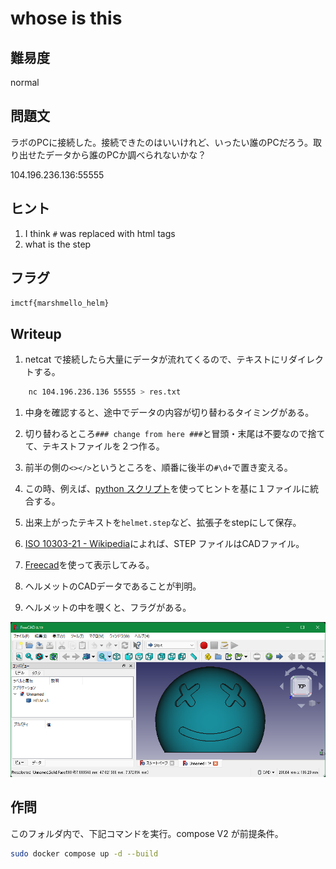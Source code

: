 # whose is this

## 難易度

normal

## 問題文

ラボのPCに接続した。接続できたのはいいけれど、いったい誰のPCだろう。取り出せたデータから誰のPCか調べられないかな？

104.196.236.136:55555

## ヒント

1. I think `#` was replaced with html tags
1. what is the step

## フラグ

`imctf{marshmello_helm}`

## Writeup

1. netcat で接続したら大量にデータが流れてくるので、テキストにリダイレクトする。

```bash
    nc 104.196.236.136 55555 > res.txt
```

1. 中身を確認すると、途中でデータの内容が切り替わるタイミングがある。

1. 切り替わるところ`### change from here ###`と冒頭・末尾は不要なので捨てて、テキストファイルを２つ作る。

1. 前半の側の`<></>`というところを、順番に後半の`#\d+`で置き変える。

1. この時、例えば、[python スクリプト](./writeup_tools/decode.py)を使ってヒントを基に１ファイルに統合する。

1. 出来上がったテキストを`helmet.step`など、拡張子をstepにして保存。

1. [ISO 10303-21 - Wikipedia](https://en.wikipedia.org/wiki/ISO_10303-21)によれば、STEP ファイルはCADファイル。

1. [Freecad](https://www.freecadweb.org/)を使って表示してみる。

1. ヘルメットのCADデータであることが判明。

1. ヘルメットの中を覗くと、フラグがある。

![img](./helm.png)

## 作問

このフォルダ内で、下記コマンドを実行。compose V2 が前提条件。

```bash
sudo docker compose up -d --build
```
